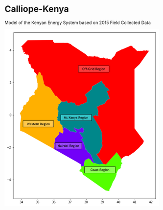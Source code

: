 # Calliope-Kenya

Model of the Kenyan Energy System based on 2015 Field Collected Data

![alt text](https://github.com/SESAM-Polimi/Calliope-Kenya/blob/master/Kenya_Regions.png)
